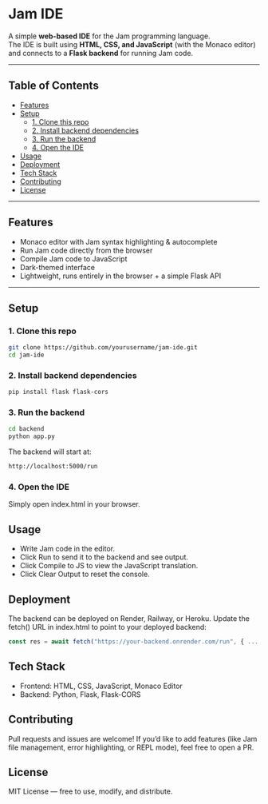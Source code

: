 # Jam IDE

A simple **web-based IDE** for the Jam programming language.  
The IDE is built using **HTML, CSS, and JavaScript** (with the Monaco editor) and connects to a **Flask backend** for running Jam code.

---

## Table of Contents
- [Features](#features)
- [Setup](#setup)
  - [1. Clone this repo](#1-clone-this-repo)
  - [2. Install backend dependencies](#2-install-backend-dependencies)
  - [3. Run the backend](#3-run-the-backend)
  - [4. Open the IDE](#4-open-the-ide)
- [Usage](#usage)
- [Deployment](#deployment)
- [Tech Stack](#tech-stack)
- [Contributing](#contributing)
- [License](#license)

---

## Features
- Monaco editor with Jam syntax highlighting & autocomplete
- Run Jam code directly from the browser
- Compile Jam code to JavaScript
- Dark-themed interface
- Lightweight, runs entirely in the browser + a simple Flask API

---

## Setup

### 1. Clone this repo
```bash
git clone https://github.com/yourusername/jam-ide.git
cd jam-ide
```

### 2. Install backend dependencies
```bash
pip install flask flask-cors
```

### 3. Run the backend
```bash
cd backend
python app.py
```
The backend will start at:
```bash
http://localhost:5000/run
```

### 4. Open the IDE
Simply open index.html in your browser.

## Usage

- Write Jam code in the editor.
- Click Run to send it to the backend and see output.
- Click Compile to JS to view the JavaScript translation.
- Click Clear Output to reset the console.

## Deployment

The backend can be deployed on Render, Railway, or Heroku.
Update the fetch() URL in index.html to point to your deployed backend:

```js
const res = await fetch("https://your-backend.onrender.com/run", { ... });
```

## Tech Stack

- Frontend: HTML, CSS, JavaScript, Monaco Editor
- Backend: Python, Flask, Flask-CORS

## Contributing
Pull requests and issues are welcome!
If you’d like to add features (like Jam file management, error highlighting, or REPL mode), feel free to open a PR.

## License
MIT License — free to use, modify, and distribute.
